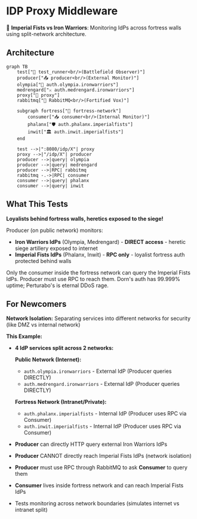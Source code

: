 # IDP Proxy Middleware

🏰 **Imperial Fists vs Iron Warriors**: Monitoring IdPs across fortress walls using split-network architecture.

## Architecture

```mermaid
graph TB
    test["🧪 test_runner<br/>(Battlefield Observer)"]
    producer["📤 producer<br/>(External Monitor)"]
    olympia["🔨 auth.olympia.ironwarriors"]
    medrengard["⚔️ auth.medrengard.ironwarriors"]
    proxy["🚪 proxy"]
    rabbitmq["🐰 RabbitMQ<br/>(Fortified Vox)"]

    subgraph fortress["🏰 fortress-network"]
        consumer["📥 consumer<br/>(Internal Monitor)"]
        phalanx["🛡️ auth.phalanx.imperialfists"]
        inwit["🏛️ auth.inwit.imperialfists"]
    end

    test -->|":8080/idp/X"| proxy
    proxy -->|"/idp/X"| producer
    producer -->|query| olympia
    producer -->|query| medrengard
    producer -->|RPC| rabbitmq
    rabbitmq -.->|RPC| consumer
    consumer -->|query| phalanx
    consumer -->|query| inwit
```

## What This Tests

**Loyalists behind fortress walls, heretics exposed to the siege!**

Producer (on public network) monitors:

- **Iron Warriors IdPs** (Olympia, Medrengard) - **DIRECT access** - heretic siege artillery exposed to internet
- **Imperial Fists IdPs** (Phalanx, Inwit) - **RPC only** - loyalist fortress auth protected behind walls

Only the consumer inside the fortress network can query the Imperial Fists IdPs. Producer must use RPC to reach them. Dorn's auth has 99.999% uptime; Perturabo's is eternal DDoS rage.

## For Newcomers

**Network Isolation:** Separating services into different networks for security (like DMZ vs internal network)

**This Example:**

- **4 IdP services split across 2 networks:**

  **Public Network (Internet):**
  - `auth.olympia.ironwarriors` - External IdP (Producer queries DIRECTLY)
  - `auth.medrengard.ironwarriors` - External IdP (Producer queries DIRECTLY)

  **Fortress Network (Intranet/Private):**
  - `auth.phalanx.imperialfists` - Internal IdP (Producer uses RPC via Consumer)
  - `auth.inwit.imperialfists` - Internal IdP (Producer uses RPC via Consumer)

- **Producer** can directly HTTP query external Iron Warriors IdPs
- **Producer** CANNOT directly reach Imperial Fists IdPs (network isolation)
- **Producer** must use RPC through RabbitMQ to ask **Consumer** to query them
- **Consumer** lives inside fortress network and can reach Imperial Fists IdPs
- Tests monitoring across network boundaries (simulates internet vs intranet split)
